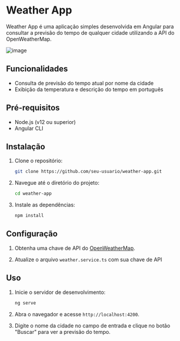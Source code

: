 # Weather App

Weather App é uma aplicação simples desenvolvida em Angular para consultar a previsão do tempo de qualquer cidade utilizando a API do OpenWeatherMap.

![image](https://github.com/user-attachments/assets/320c237a-99b3-4b2d-b529-9ce20cf2183d)


## Funcionalidades

- Consulta de previsão do tempo atual por nome da cidade
- Exibição da temperatura e descrição do tempo em português

## Pré-requisitos

- Node.js (v12 ou superior)
- Angular CLI

## Instalação

1. Clone o repositório:

    ```bash
    git clone https://github.com/seu-usuario/weather-app.git
    ```

2. Navegue até o diretório do projeto:

    ```bash
    cd weather-app
    ```

3. Instale as dependências:

    ```bash
    npm install
    ```

## Configuração

1. Obtenha uma chave de API do [OpenWeatherMap](https://openweathermap.org/api).

2. Atualize o arquivo `weather.service.ts` com sua chave de API

## Uso

1. Inicie o servidor de desenvolvimento:

    ```bash
    ng serve
    ```

2. Abra o navegador e acesse `http://localhost:4200`.

3. Digite o nome da cidade no campo de entrada e clique no botão "Buscar" para ver a previsão do tempo.

